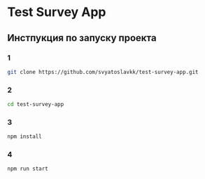 # Test Survey App

## Инстпукция по запуску проекта

### 1

```bash
git clone https://github.com/svyatoslavkk/test-survey-app.git
```

### 2

```bash
cd test-survey-app
```

### 3

```bash
npm install
```

### 4

```bash
npm run start
```

